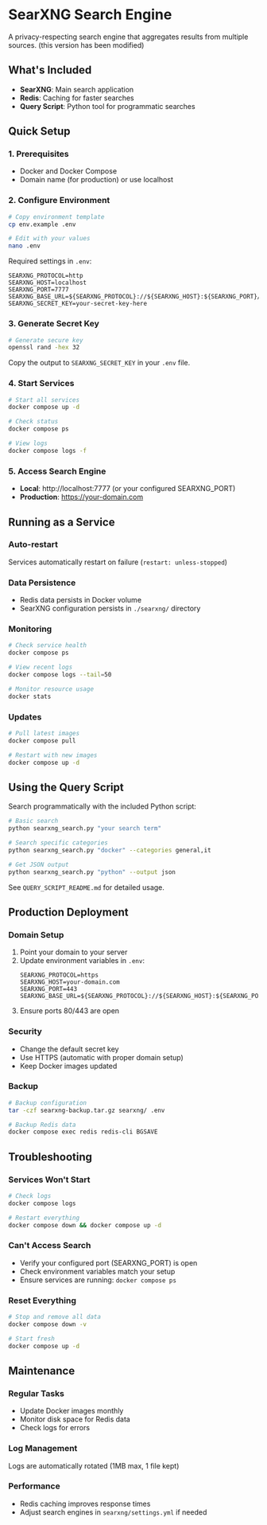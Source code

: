 # SearXNG Search Engine

A privacy-respecting search engine that aggregates results from multiple sources.
(this version has been modified)

## What's Included

- **SearXNG**: Main search application
- **Redis**: Caching for faster searches  
- **Query Script**: Python tool for programmatic searches

## Quick Setup

### 1. Prerequisites
- Docker and Docker Compose
- Domain name (for production) or use localhost

### 2. Configure Environment
```bash
# Copy environment template
cp env.example .env

# Edit with your values
nano .env
```

Required settings in `.env`:
```env
SEARXNG_PROTOCOL=http
SEARXNG_HOST=localhost
SEARXNG_PORT=7777
SEARXNG_BASE_URL=${SEARXNG_PROTOCOL}://${SEARXNG_HOST}:${SEARXNG_PORT}/
SEARXNG_SECRET_KEY=your-secret-key-here
```

### 3. Generate Secret Key
```bash
# Generate secure key
openssl rand -hex 32
```
Copy the output to `SEARXNG_SECRET_KEY` in your `.env` file.

### 4. Start Services
```bash
# Start all services
docker compose up -d

# Check status
docker compose ps

# View logs
docker compose logs -f
```

### 5. Access Search Engine
- **Local**: http://localhost:7777 (or your configured SEARXNG_PORT)
- **Production**: https://your-domain.com

## Running as a Service

### Auto-restart
Services automatically restart on failure (`restart: unless-stopped`)

### Data Persistence
- Redis data persists in Docker volume
- SearXNG configuration persists in `./searxng/` directory

### Monitoring
```bash
# Check service health
docker compose ps

# View recent logs
docker compose logs --tail=50

# Monitor resource usage
docker stats
```

### Updates
```bash
# Pull latest images
docker compose pull

# Restart with new images
docker compose up -d
```

## Using the Query Script

Search programmatically with the included Python script:

```bash
# Basic search
python searxng_search.py "your search term"

# Search specific categories
python searxng_search.py "docker" --categories general,it

# Get JSON output
python searxng_search.py "python" --output json
```

See `QUERY_SCRIPT_README.md` for detailed usage.

## Production Deployment

### Domain Setup
1. Point your domain to your server
2. Update environment variables in `.env`:
   ```env
   SEARXNG_PROTOCOL=https
   SEARXNG_HOST=your-domain.com
   SEARXNG_PORT=443
   SEARXNG_BASE_URL=${SEARXNG_PROTOCOL}://${SEARXNG_HOST}:${SEARXNG_PORT}/
   ```
3. Ensure ports 80/443 are open

### Security
- Change the default secret key
- Use HTTPS (automatic with proper domain setup)
- Keep Docker images updated

### Backup
```bash
# Backup configuration
tar -czf searxng-backup.tar.gz searxng/ .env

# Backup Redis data
docker compose exec redis redis-cli BGSAVE
```

## Troubleshooting

### Services Won't Start
```bash
# Check logs
docker compose logs

# Restart everything
docker compose down && docker compose up -d
```

### Can't Access Search
- Verify your configured port (SEARXNG_PORT) is open
- Check environment variables match your setup
- Ensure services are running: `docker compose ps`

### Reset Everything
```bash
# Stop and remove all data
docker compose down -v

# Start fresh
docker compose up -d
```

## Maintenance

### Regular Tasks
- Update Docker images monthly
- Monitor disk space for Redis data
- Check logs for errors

### Log Management
Logs are automatically rotated (1MB max, 1 file kept)

### Performance
- Redis caching improves response times
- Adjust search engines in `searxng/settings.yml` if needed
